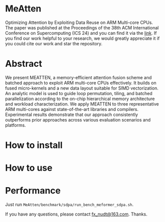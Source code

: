 # MeAtten
Optimizing Attention by Exploiting Data Reuse on ARM Multi-core CPUs.<br>
The paper was published at the Proceedings of the 38th ACM International Conference on Supercomputing (ICS 24) and you can find it via the [link](https://dl.acm.org/doi/10.1145/3650200.3656620). If you find our work helpful to your research, we would greatly appreciate it if you could cite our work and star the repository.

# Abstract
We present MEATTEN, a memory-efficient attention fusion scheme and batched approach to exploit ARM multi-core CPUs effectively. It builds on fused micro-kernels and a new data layout suitable for SIMD vectorization. An analytic model is used to guide loop permutation, tiling, and batched parallelization according to the on-chip hierarchical memory architecture and workload characterization. We apply MEATTEN to three representative ARM multi-cores against state-of-the-art libraries and compilers. Experimental results demonstrate that our approach consistently outperforms prior approaches across various evaluation scenarios and platforms.

# How to install

# How to use

# Performance

Just run `MeAtten/benchmark/sdpa/run_bench_meformer_sdpa.sh`.

If you have any questions, please contact fx_nudt@163.com. Thanks.
